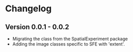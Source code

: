 # Changelog

## Version 0.0.1 - 0.0.2

- Migrating the class from the SpatialExperiment package
- Adding the image classes specific to SFE with 'extent'.
